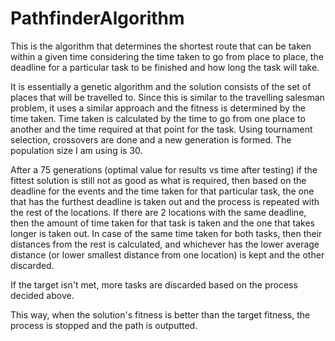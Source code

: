 # PathfinderAlgorithm
This is the algorithm that determines the shortest route that can be taken within a given time considering the time taken to go from place to place, the deadline for a particular task to be finished and how long the task will take.

It is essentially a genetic algorithm and the solution consists of the set of places that will be travelled to. Since this is similar to the travelling salesman problem, it uses a similar approach and the fitness is determined by the time taken. Time taken is calculated by the time to go from one place to another and the time required at that point for the task. Using tournament selection, crossovers are done and a new generation is formed. The population size I am using is 30.

After a 75 generations (optimal value for results vs time after testing) if the fittest solution is still not as good as what is required, then based on the deadline for the events and the time taken for that particular task, the one that has the furthest deadline is taken out and the process is repeated with the rest of the locations. If there are 2 locations with the same deadline, then the amount of time taken for that task is taken and the one that takes longer is taken out. In case of the same time taken for both tasks, then their distances from the rest is calculated, and whichever has the lower average distance (or lower smallest distance from one location) is kept and the other discarded. 

If the target isn't met, more tasks are discarded based on the process decided above.

This way, when the solution's fitness is better than the target fitness, the process is stopped and the path is outputted.
